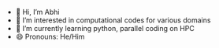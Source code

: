 - 👋 Hi, I’m Abhi
- 👀 I’m interested in computational codes for various domains
- 🌱 I’m currently learning python, parallel coding on HPC
- 😄 Pronouns: He/Him

